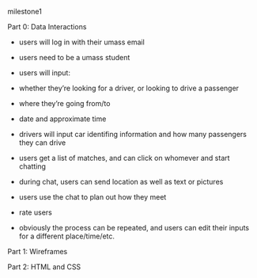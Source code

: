 milestone1

Part 0: Data Interactions
- users will log in with their umass email
- users need to be a umass student
- users will input: 
- whether they’re looking for a driver, or looking to drive a passenger
- where they’re going from/to
- date and approximate time
- drivers will input car identifing information and how many passengers they can drive

- users get a list of matches, and can click on whomever and start chatting
- during chat, users can send location as well as text or pictures
- users use the chat to plan out how they meet
- rate users
- obviously the process can be repeated, and users can edit their inputs for a different place/time/etc. 

Part 1: Wireframes


Part 2: HTML and CSS